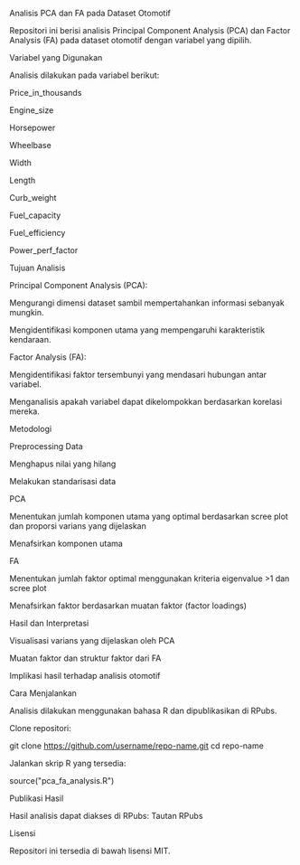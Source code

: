 Analisis PCA dan FA pada Dataset Otomotif

Repositori ini berisi analisis Principal Component Analysis (PCA) dan Factor Analysis (FA) pada dataset otomotif dengan variabel yang dipilih.

Variabel yang Digunakan

Analisis dilakukan pada variabel berikut:

Price_in_thousands

Engine_size

Horsepower

Wheelbase

Width

Length

Curb_weight

Fuel_capacity

Fuel_efficiency

Power_perf_factor

Tujuan Analisis

Principal Component Analysis (PCA):

Mengurangi dimensi dataset sambil mempertahankan informasi sebanyak mungkin.

Mengidentifikasi komponen utama yang mempengaruhi karakteristik kendaraan.

Factor Analysis (FA):

Mengidentifikasi faktor tersembunyi yang mendasari hubungan antar variabel.

Menganalisis apakah variabel dapat dikelompokkan berdasarkan korelasi mereka.

Metodologi

Preprocessing Data

Menghapus nilai yang hilang

Melakukan standarisasi data

PCA

Menentukan jumlah komponen utama yang optimal berdasarkan scree plot dan proporsi varians yang dijelaskan

Menafsirkan komponen utama

FA

Menentukan jumlah faktor optimal menggunakan kriteria eigenvalue >1 dan scree plot

Menafsirkan faktor berdasarkan muatan faktor (factor loadings)

Hasil dan Interpretasi

Visualisasi varians yang dijelaskan oleh PCA

Muatan faktor dan struktur faktor dari FA

Implikasi hasil terhadap analisis otomotif

Cara Menjalankan

Analisis dilakukan menggunakan bahasa R dan dipublikasikan di RPubs.

Clone repositori:

git clone https://github.com/username/repo-name.git
cd repo-name

Jalankan skrip R yang tersedia:

source("pca_fa_analysis.R")

Publikasi Hasil

Hasil analisis dapat diakses di RPubs: Tautan RPubs

Lisensi

Repositori ini tersedia di bawah lisensi MIT.
